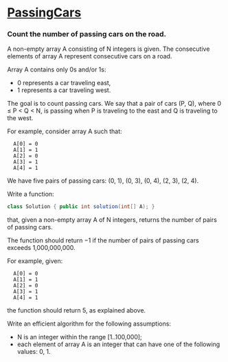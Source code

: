 # [PassingCars](https://app.codility.com/programmers/lessons/5-prefix_sums/passing_cars/)

### Count the number of passing cars on the road.

A non-empty array A consisting of N integers is given. The consecutive elements of array A represent consecutive cars on a road.

Array A contains only 0s and/or 1s:

* 0 represents a car traveling east,
* 1 represents a car traveling west.

The goal is to count passing cars. We say that a pair of cars (P, Q), where 0 ≤ P < Q < N, is passing when P is traveling to the east and Q is traveling to the west.

For example, consider array A such that:
```
  A[0] = 0
  A[1] = 1
  A[2] = 0
  A[3] = 1
  A[4] = 1
```
We have five pairs of passing cars: (0, 1), (0, 3), (0, 4), (2, 3), (2, 4).

Write a function:
```java
class Solution { public int solution(int[] A); }
```
that, given a non-empty array A of N integers, returns the number of pairs of passing cars.

The function should return −1 if the number of pairs of passing cars exceeds 1,000,000,000.

For example, given:
```
  A[0] = 0
  A[1] = 1
  A[2] = 0
  A[3] = 1
  A[4] = 1
```  
the function should return 5, as explained above.

Write an efficient algorithm for the following assumptions:

* N is an integer within the range [1..100,000];
* each element of array A is an integer that can have one of the following values: 0, 1.
